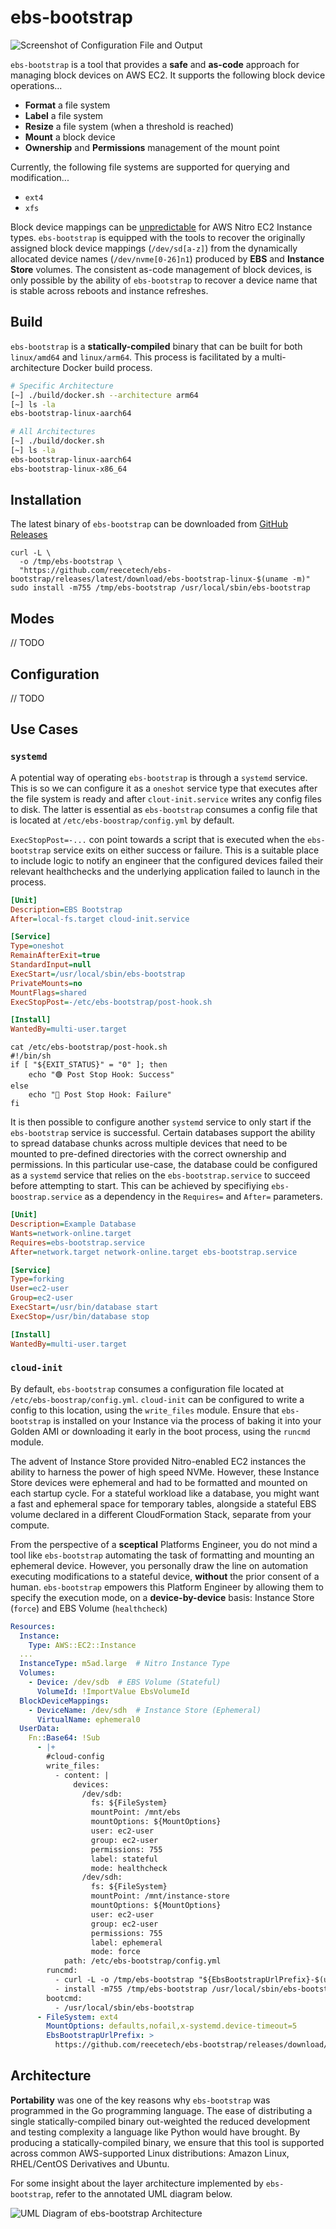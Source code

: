 # ebs-bootstrap

![Screenshot of Configuration File and Output](assets/ebs-bootstrap.png)

`ebs-bootstrap` is a tool that provides a **safe** and **as-code** approach for managing block devices on AWS EC2. It supports the following block device operations...

* **Format** a file system
* **Label** a file system
* **Resize** a file system (when a threshold is reached)
* **Mount** a block device
* **Ownership** and **Permissions** management of the mount point

Currently, the following file systems are supported for querying and modification...

* `ext4`
* `xfs`

Block device mappings can be [unpredictable](https://docs.aws.amazon.com/AWSEC2/latest/UserGuide/device_naming.html#device-name-limits) for AWS Nitro EC2 Instance types. `ebs-bootstrap` is equipped with the tools to recover the originally assigned block device mappings (`/dev/sd[a-z]`) from the dynamically allocated device names (`/dev/nvme[0-26]n1`) produced by **EBS** and **Instance Store** volumes. The consistent as-code management of block devices, is only possible by the ability of `ebs-bootstrap` to recover a device name that is stable across reboots and instance refreshes.

## Build

`ebs-bootstrap` is a **statically-compiled** binary that can be built for both `linux/amd64` and `linux/arm64`. This process is facilitated by a multi-architecture Docker build process.

```bash
# Specific Architecture
[~] ./build/docker.sh --architecture arm64
[~] ls -la
ebs-bootstrap-linux-aarch64

# All Architectures
[~] ./build/docker.sh
[~] ls -la
ebs-bootstrap-linux-aarch64
ebs-bootstrap-linux-x86_64
```

## Installation

The latest binary of `ebs-bootstrap` can be downloaded from [GitHub Releases](https://github.com/reecetech/ebs-bootstrap/releases)

```
curl -L \
  -o /tmp/ebs-bootstrap \
  "https://github.com/reecetech/ebs-bootstrap/releases/latest/download/ebs-bootstrap-linux-$(uname -m)"
sudo install -m755 /tmp/ebs-bootstrap /usr/local/sbin/ebs-bootstrap
```

## Modes

// TODO

## Configuration

// TODO

## Use Cases

### `systemd`

A potential way of operating `ebs-bootstrap` is through a `systemd` service. This is so we can configure it as a `oneshot` service type that executes after the file system is ready and after `clout-init.service` writes any config files to disk. The latter is essential as `ebs-bootstrap` consumes a config file that is located at `/etc/ebs-boostrap/config.yml` by default. 

`ExecStopPost=-...` con point towards a script that is executed when the `ebs-bootstrap` service exits on either success or failure. This is a suitable place to include logic to notify an engineer that the configured devices failed their relevant healthchecks and the underlying application failed to launch in the process.

```ini
[Unit]
Description=EBS Bootstrap
After=local-fs.target cloud-init.service

[Service]
Type=oneshot
RemainAfterExit=true
StandardInput=null
ExecStart=/usr/local/sbin/ebs-bootstrap
PrivateMounts=no
MountFlags=shared
ExecStopPost=-/etc/ebs-bootstrap/post-hook.sh

[Install]
WantedBy=multi-user.target
```

```
cat /etc/ebs-bootstrap/post-hook.sh
#!/bin/sh
if [ "${EXIT_STATUS}" = "0" ]; then
    echo "🟢 Post Stop Hook: Success"
else
    echo "🔴 Post Stop Hook: Failure"
fi
```

It is then possible to configure another `systemd` service to only start if the `ebs-bootstrap` service is successful. Certain databases support the ability to spread database chunks across multiple devices that need to be mounted to pre-defined directories with the correct ownership and permissions. In this particular use-case, the database could be configured as a `systemd` service that relies on the `ebs-bootstrap.service` to succeed before attempting to start. This can be achieved by specifiying `ebs-boostrap.service` as a dependency in the `Requires=` and `After=` parameters.

```ini
[Unit]
Description=Example Database
Wants=network-online.target
Requires=ebs-bootstrap.service
After=network.target network-online.target ebs-bootstrap.service

[Service]
Type=forking
User=ec2-user
Group=ec2-user
ExecStart=/usr/bin/database start
ExecStop=/usr/bin/database stop

[Install]
WantedBy=multi-user.target
```

### `cloud-init`

By default, `ebs-bootstrap` consumes a configuration file located at `/etc/ebs-boostrap/config.yml`. `cloud-init` can be configured to write a config to this location, using the `write_files` module. Ensure that `ebs-bootstrap` is installed on your Instance via the process of baking it into your Golden AMI or downloading it early in the boot process, using the `runcmd` module.

The advent of Instance Store provided Nitro-enabled EC2 instances the ability to harness the power of high speed NVMe. However, these Instance Store devices were ephemeral and had to be formatted and mounted on each startup cycle. For a stateful workload like a database, you might want a fast and ephemeral space for temporary tables, alongside a stateful EBS volume declared in a different CloudFormation Stack, separate from your compute.

From the perspective of a **sceptical** Platforms Engineer, you do not mind a tool like `ebs-bootstrap` automating the task of formatting and mounting an ephemeral device. However, you personally draw the line on automation executing modifications to a stateful device, **without** the prior consent of a human. `ebs-bootstrap` empowers this Platform Engineer by allowing them to specify the execution mode, on a **device-by-device** basis: Instance Store (`force`) and EBS Volume (`healthcheck`)

```yaml
Resources:
  Instance:
    Type: AWS::EC2::Instance
  ...
  InstanceType: m5ad.large  # Nitro Instance Type
  Volumes:
    - Device: /dev/sdb  # EBS Volume (Stateful)
      VolumeId: !ImportValue EbsVolumeId
  BlockDeviceMappings:
    - DeviceName: /dev/sdh  # Instance Store (Ephemeral)
      VirtualName: ephemeral0
  UserData:
    Fn::Base64: !Sub
      - |+
        #cloud-config
        write_files:
          - content: |
              devices:
                /dev/sdb:
                  fs: ${FileSystem}
                  mountPoint: /mnt/ebs
                  mountOptions: ${MountOptions}
                  user: ec2-user
                  group: ec2-user
                  permissions: 755
                  label: stateful
                  mode: healthcheck
                /dev/sdh:
                  fs: ${FileSystem}
                  mountPoint: /mnt/instance-store
                  mountOptions: ${MountOptions}
                  user: ec2-user
                  group: ec2-user
                  permissions: 755
                  label: ephemeral
                  mode: force
            path: /etc/ebs-bootstrap/config.yml
        runcmd:
          - curl -L -o /tmp/ebs-bootstrap "${EbsBootstrapUrlPrefix}-$(uname -m)"
          - install -m755 /tmp/ebs-bootstrap /usr/local/sbin/ebs-bootstrap
        bootcmd:
          - /usr/local/sbin/ebs-bootstrap
      - FileSystem: ext4
        MountOptions: defaults,nofail,x-systemd.device-timeout=5
        EbsBootstrapUrlPrefix: >
          https://github.com/reecetech/ebs-bootstrap/releases/download/latest/ebs-bootstrap-linux
```

## Architecture

**Portability** was one of the key reasons why `ebs-bootstrap` was programmed in the Go programming language. The ease of distributing a single statically-compiled binary out-weighted the reduced development and testing complexity a language like Python would have brought. By producing a statically-compiled binary, we ensure that this tool is supported across common AWS-supported Linux distributions: Amazon Linux, RHEL/CentOS Derivatives and Ubuntu.

For some insight about the layer architecture implemented by `ebs-bootstrap`, refer to the annotated UML diagram below.


![UML Diagram of ebs-bootstrap Architecture](assets/uml.drawio.svg)
